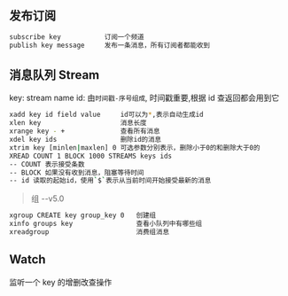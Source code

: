 ## 发布订阅

```sh
subscribe key           订阅一个频道
publish key message     发布一条消息，所有订阅者都能收到
```

## 消息队列 Stream

key: stream name
id: 由`时间戳-序号组成`, 时间戳重要,根据 id 查返回都会用到它

```sh
xadd key id field value     id可以为*,表示自动生成id
xlen key                    消息长度
xrange key - +              查看所有消息
xdel key ids                删除id的消息
xtrim key [minlen|maxlen] 0 可选参数分别表示，删除小于0的和删除大于0的
XREAD COUNT 1 BLOCK 1000 STREAMS keys ids
-- COUNT 表示接受条数
-- BLOCK 如果没有收到消息，阻塞等待时间
-- id 读取的起始id，使用`$`表示从当前时间开始接受最新的消息
```

> 组 --v5.0

```sh
xgroup CREATE key group_key 0   创建组
xinfo groups key                查看小队列中有哪些组
xreadgroup                      消费组消息
```

## Watch

监听一个 key 的增删改查操作
